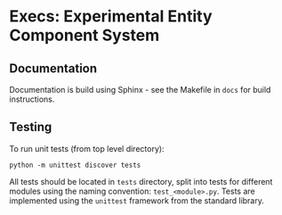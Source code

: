 # Execs: Experimental Entity Component System

## Documentation

Documentation is build using Sphinx - see the Makefile in `docs` for build instructions.

## Testing

To run unit tests (from top level directory):

    python -m unittest discover tests

All tests should be located in `tests` directory, split into tests for different modules using the naming convention: `test_<module>.py`. Tests are implemented using the `unittest` framework from the standard library.